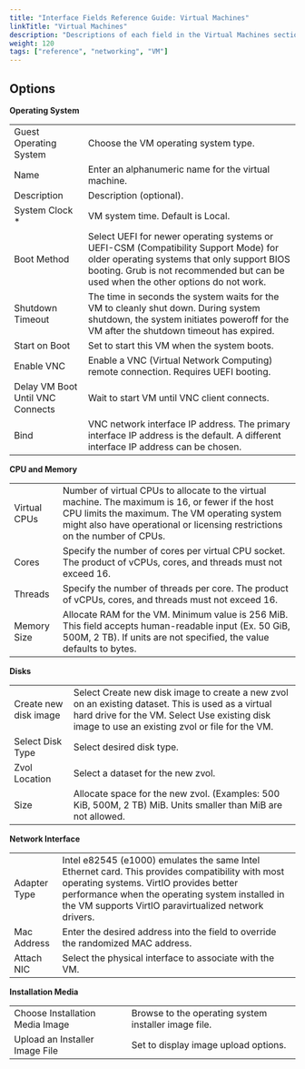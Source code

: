 ```yaml
---
title: "Interface Fields Reference Guide: Virtual Machines"
linkTitle: "Virtual Machines"
description: "Descriptions of each field in the Virtual Machines section of the TrueNAS web interface."
weight: 120
tags: ["reference", "networking", "VM"]
---
```


## Options


**Operating System**

| | |
|-|-|
| Guest Operating System | Choose the VM operating system type. |
| Name | Enter an alphanumeric name for the virtual machine. |
| Description | Description (optional). |
| System Clock * | VM system time. Default is Local. |
| Boot Method | Select UEFI for newer operating systems or UEFI-CSM (Compatibility Support Mode) for older operating systems that only support BIOS booting. Grub is not recommended but can be used when the other options do not work. |
| Shutdown Timeout | The time in seconds the system waits for the VM to cleanly shut down. During system shutdown, the system initiates poweroff for the VM after the shutdown timeout has expired. |
| Start on Boot | Set to start this VM when the system boots. |
| Enable VNC | Enable a VNC (Virtual Network Computing) remote connection. Requires UEFI booting. |
| Delay VM Boot Until VNC Connects | Wait to start VM until VNC client connects. |
| Bind  | VNC network interface IP address. The primary interface IP address is the default. A different interface IP address can be chosen. |


**CPU and Memory**

| | |
|-|-|
| Virtual CPUs | Number of virtual CPUs to allocate to the virtual machine. The maximum is 16, or fewer if the host CPU limits the maximum. The VM operating system might also have operational or licensing restrictions on the number of CPUs. |
| Cores | Specify the number of cores per virtual CPU socket. The product of vCPUs, cores, and threads must not exceed 16. |
| Threads | Specify the number of threads per core. The product of vCPUs, cores, and threads must not exceed 16. |
| Memory Size | Allocate RAM for the VM. Minimum value is 256 MiB. This field accepts human-readable input (Ex. 50 GiB, 500M, 2 TB). If units are not specified, the value defaults to bytes. |

**Disks**

| | |
|-|-|
| Create new disk image | Select Create new disk image to create a new zvol on an existing dataset. This is used as a virtual hard drive for the VM. Select Use existing disk image to use an existing zvol or file for the VM. |
| Select Disk Type | Select desired disk type. |
| Zvol Location | Select a dataset for the new zvol. |
| Size | Allocate space for the new zvol. (Examples: 500 KiB, 500M, 2 TB) MiB. Units smaller than MiB are not allowed. |

**Network Interface**

| | |
|-|-|
| Adapter Type | Intel e82545 (e1000) emulates the same Intel Ethernet card. This provides compatibility with most operating systems. VirtIO provides better performance when the operating system installed in the VM supports VirtIO paravirtualized network drivers. |
| Mac Address | Enter the desired address into the field to override the randomized MAC address. |
| Attach NIC | Select the physical interface to associate with the VM. |

**Installation Media**

| | |
|-|-|
| Choose Installation Media Image | Browse to the operating system installer image file. |
| Upload an Installer Image File | Set to display image upload options. |

